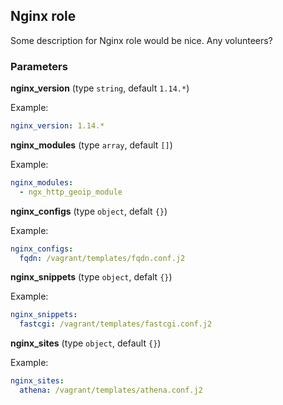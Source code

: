## Nginx role

Some description for Nginx role would be nice. Any volunteers?

### Parameters

**nginx_version** (type `string`, default `1.14.*`)

Example:
```yaml
nginx_version: 1.14.*
```

**nginx_modules** (type `array`, default `[]`)

Example:
```yaml
nginx_modules:
  - ngx_http_geoip_module
```

**nginx_configs** (type `object`, defalt `{}`)

Example:
```yaml
nginx_configs:
  fqdn: /vagrant/templates/fqdn.conf.j2
```

**nginx_snippets** (type `object`, defalt `{}`)

Example:
```yaml
nginx_snippets:
  fastcgi: /vagrant/templates/fastcgi.conf.j2
```

**nginx_sites** (type `object`, default `{}`)

Example:
```yaml
nginx_sites:
  athena: /vagrant/templates/athena.conf.j2
```
